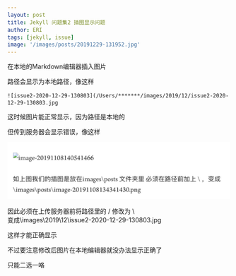 ```yaml
---
layout: post
title: Jekyll 问题集2 插图显示问题
author: ERI
tags: [jekyll, issue]
image: '/images/posts/20191229-131952.jpg'
---
```


在本地的Markdown编辑器插入图片

路径会显示为本地路径，像这样

```
![issue2-2020-12-29-130803](/Users/*******/images/2019/12/issue2-2020-12-29-130803.jpg
```

这时候图片能正常显示，因为路径是本地的

但传到服务器会显示错误，像这样

![issue2-2020-12-29-130803](\images\2019\12\issue2-2020-12-29-130803.jpg)

因此必须在上传服务器前将路径里的 / 修改为 \ <br>
变成\images\2019\12\issue2-2020-12-29-130803.jpg

这样才能正确显示

不过要注意修改后图片在本地编辑器就没办法显示正确了

只能二选一咯



